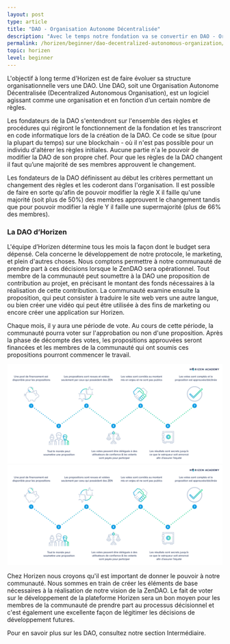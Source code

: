 ```yaml
---
layout: post
type: article
title: "DAO - Organisation Autonome Décentralisée"
description: "Avec le temps notre fondation va se convertir en DAO - Organisation Autonome Décentralisée. Nous définissons ce terme dans cet article."
permalink: /horizen/beginner/dao-decentralized-autonomous-organization/
topic: horizen
level: beginner
---
```


L'objectif à long terme d'Horizen est de faire évoluer sa structure organisationnelle vers une DAO. Une DAO, soit une Organisation Autonome Décentralisée (Decentralized Autonomous Organisation), est un logiciel agissant comme une organisation et en fonction d’un certain nombre de règles.

Les fondateurs de la DAO s'entendront sur l'ensemble des règles et procédures qui régiront le fonctionnement de la fondation et les transcriront en code informatique lors de la création de la DAO. Ce code se situe (pour la plupart du temps) sur une blockchain - où il n'est pas possible pour un individu d'altérer les règles initiales. Aucune partie n'a le pouvoir de modifier la DAO de son propre chef. Pour que les règles de la DAO changent il faut qu’une majorité de ses membres approuvent le changement.

Les fondateurs de la DAO définissent au début les critères permettant un changement des règles et les coderont dans l'organisation. Il est possible de faire en sorte qu'afin de pouvoir modifier la règle X il faille qu'une majorité (soit plus de 50%) des membres approuvent le changement tandis que pour pouvoir modifier la règle Y il faille une supermajorité (plus de 66% des membres).

### La DAO d’Horizen

L'équipe d’Horizen détermine tous les mois la façon dont le budget sera dépensé. Cela concerne le développement de notre protocole, le marketing, et plein d'autres choses. Nous comptons permettre à notre communauté de prendre part à ces décisions lorsque le ZenDAO sera opérationnel. Tout membre de la communauté peut soumettre à la DAO une proposition de contribution au projet, en précisant le montant des fonds nécessaires à la réalisation de cette contribution. La communauté examine ensuite la proposition, qui peut consister à traduire le site web vers une autre langue, ou bien créer une vidéo qui peut être utilisée à des fins de marketing ou encore créer une application sur Horizen. 

Chaque mois, il y aura une période de vote. Au cours de cette période, la communauté pourra voter sur l'approbation ou non d'une proposition. Après la phase de décompte des votes, les propositions approuvées seront financées et les membres de la communauté qui ont soumis ces propositions pourront commencer le travail.

![DAO - Decentralized Autonomous Organization in FR](/assets/post_files/horizen/beginner/dao-decentralized-autonomous-organization/FR_DAO_D.jpg)
![DAO - Decentralized Autonomous Organization in FR](/assets/post_files/horizen/beginner/dao-decentralized-autonomous-organization/FR_DAO_M.jpg)

Chez Horizen nous croyons qu'il est important de donner le pouvoir à notre communauté. Nous sommes en train de créer les éléments de base nécessaires à la réalisation de notre vision de la ZenDAO. Le fait de voter sur le développement de la plateforme Horizen sera un bon moyen pour les membres de la communauté de prendre part au processus décisionnel et c'est également une excellente façon de légitimer les décisions de développement futures.

Pour en savoir plus sur les DAO, consultez notre section Intermédiaire.
